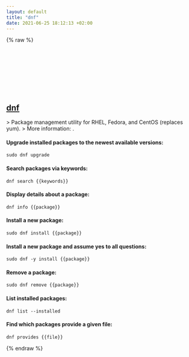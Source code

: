 ```yaml
---
layout: default
title: "dnf"
date: 2021-06-25 18:12:13 +02:00
---
```

{% raw %}
<h2 id="dnf">
  <a href="/en/linux/dnf.html">dnf</a> <a href="#dnf"><svg class="icon">
    <use href="/assets/images/unicode_sprite.svg#link" />
  </svg></a>
</h2>
> Package management utility for RHEL, Fedora, and CentOS (replaces yum).
> More information: <https://dnf.readthedocs.io/>.

#### Upgrade installed packages to the newest available versions:
```shell
sudo dnf upgrade
```
#### Search packages via keywords:
```shell
dnf search {{keywords}}
```
#### Display details about a package:
```shell
dnf info {{package}}
```
#### Install a new package:
```shell
sudo dnf install {{package}}
```
#### Install a new package and assume yes to all questions:
```shell
sudo dnf -y install {{package}}
```
#### Remove a package:
```shell
sudo dnf remove {{package}}
```
#### List installed packages:
```shell
dnf list --installed
```
#### Find which packages provide a given file:
```shell
dnf provides {{file}}
```
{% endraw %}